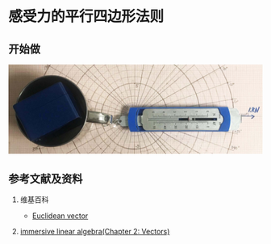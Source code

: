 ﻿# 感受力的平行四边形法则

## 开始做

![](/images/线性代数/向量/感受力的平行四边形法则/1a1.jpg)

## 参考文献及资料

1. 维基百科
	- [Euclidean vector](https://en.wikipedia.org/wiki/Euclidean_vector) 

2. [immersive linear algebra(Chapter 2: Vectors)](http://immersivemath.com/ila/ch02_vectors/ch02.html)